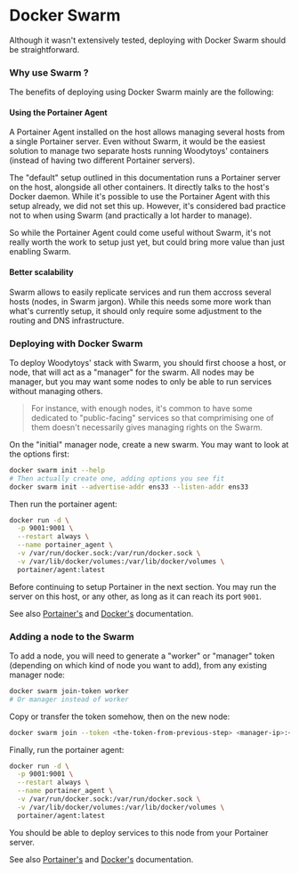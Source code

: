 # Docker Swarm

Although it wasn't extensively tested, deploying with Docker Swarm should be
straightforward.

### Why use Swarm ?

The benefits of deploying using Docker Swarm mainly are the following:

#### Using the Portainer Agent

A Portainer Agent installed on the host allows managing several hosts from a
single Portainer server. Even without Swarm, it would be the easiest solution
to manage two separate hosts running Woodytoys' containers (instead of having
two different Portainer servers).

The "default" setup outlined in this documentation runs a Portainer server
on the host, alongside all other containers. It directly talks to the host's
Docker daemon. While it's possible to use the Portainer Agent with this setup
already, we did not set this up. However, it's considered bad practice not to
when using Swarm (and practically a lot harder to manage).

So while the Portainer Agent could come useful without Swarm, it's not really
worth the work to setup just yet, but could bring more value than just enabling
Swarm.

#### Better scalability

Swarm allows to easily replicate services and run them accross several
hosts (nodes, in Swarm jargon). While this needs some more work than what's
currently setup, it should only require some adjustment to the routing and
DNS infrastructure.

### Deploying with Docker Swarm

To deploy Woodytoys' stack with Swarm, you should first choose a host, or node,
that will act as a "manager" for the swarm. All nodes may be manager, but you
may want some nodes to only be able to run services without managing others.

> For instance, with enough nodes, it's common to have some dedicated to
> "public-facing" services so that comprimising one of them doesn't necessarily
> gives managing rights on the Swarm.

On the "initial" manager node, create a new swarm. You may want to look at the
options first:

```bash
docker swarm init --help
# Then actually create one, adding options you see fit
docker swarm init --advertise-addr ens33 --listen-addr ens33
```

Then run the portainer agent:

```bash
docker run -d \
  -p 9001:9001 \
  --restart always \
  --name portainer_agent \
  -v /var/run/docker.sock:/var/run/docker.sock \
  -v /var/lib/docker/volumes:/var/lib/docker/volumes \
  portainer/agent:latest
```

Before continuing to setup Portainer in the next section. You may run the
server on this host, or any other, as long as it can reach its port `9001`.

See also [Portainer's][install-agent] and [Docker's][docker-swarm]
documentation.

### Adding a node to the Swarm

To add a node, you will need to generate a "worker" or "manager" token
(depending on which kind of node you want to add), from any existing manager
node:

```bash
docker swarm join-token worker
# Or manager instead of worker
```

Copy or transfer the token somehow, then on the new node:

```bash
docker swarm join --token <the-token-from-previous-step> <manager-ip>:<port>
```

Finally, run the portainer agent:

```bash
docker run -d \
  -p 9001:9001 \
  --restart always \
  --name portainer_agent \
  -v /var/run/docker.sock:/var/run/docker.sock \
  -v /var/lib/docker/volumes:/var/lib/docker/volumes \
  portainer/agent:latest
```

You should be able to deploy services to this node from your Portainer server.

See also [Portainer's][install-agent] and [Docker's][docker-swarm]
documentation.

[install-agent]: https://docs.portainer.io/admin/environments/add/docker/agent
[docker-swarm]: https://docs.docker.com/engine/swarm/
